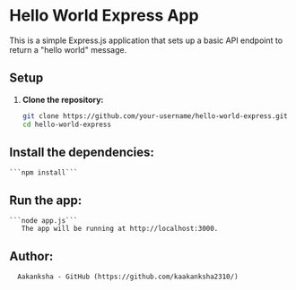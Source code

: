 # Hello World Express App

This is a simple Express.js application that sets up a basic API endpoint to return a "hello world" message.

## Setup

1. **Clone the repository:**
   ```sh
   git clone https://github.com/your-username/hello-world-express.git
   cd hello-world-express
## Install the dependencies:
    ```npm install```
  
 ## Run the app:
    ```node app.js```
       The app will be running at http://localhost:3000.
##  Author:
      Aakanksha - GitHub (https://github.com/kaakanksha2310/)




